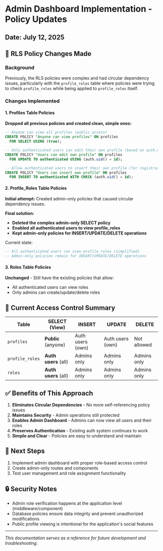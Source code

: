 # Admin Dashboard Implementation - Policy Updates

## Date: July 12, 2025

## 🔄 RLS Policy Changes Made

### Background
Previously, the RLS policies were complex and had circular dependency issues, particularly with the `profile_roles` table where policies were trying to check `profile_roles` while being applied to `profile_roles` itself.

### Changes Implemented

#### 1. Profiles Table Policies
**Dropped all previous policies and created clean, simple ones:**

```sql
-- Anyone can view all profiles (public access)
CREATE POLICY "Anyone can view profiles" ON profiles
  FOR SELECT USING (true);

-- Only authenticated users can edit their own profile (based on auth.uid())
CREATE POLICY "Users can edit own profile" ON profiles
  FOR UPDATE TO authenticated USING (auth.uid() = id);

-- Allow authenticated users to insert their own profile (for registration)
CREATE POLICY "Users can insert own profile" ON profiles
  FOR INSERT TO authenticated WITH CHECK (auth.uid() = id);
```

#### 2. Profile_Roles Table Policies
**Initial attempt:** Created admin-only policies that caused circular dependency issues.

**Final solution:** 
- **Deleted the complex admin-only SELECT policy** 
- **Enabled all authenticated users to view profile_roles**
- **Kept admin-only policies for INSERT/UPDATE/DELETE operations**

Current state:
```sql
-- All authenticated users can view profile_roles (simplified)
-- Admin-only policies remain for INSERT/UPDATE/DELETE operations
```

#### 3. Roles Table Policies
**Unchanged** - Still have the existing policies that allow:
- All authenticated users can view roles
- Only admins can create/update/delete roles

## 🎯 Current Access Control Summary

| Table | SELECT (View) | INSERT | UPDATE | DELETE |
|-------|---------------|--------|--------|--------|
| `profiles` | **Public** (anyone) | Auth users (own) | Auth users (own) | Not allowed |
| `profile_roles` | **Auth users** (all) | Admins only | Admins only | Admins only |
| `roles` | **Auth users** (all) | Admins only | Admins only | Admins only |

## ✅ Benefits of This Approach

1. **Eliminates Circular Dependencies** - No more self-referencing policy issues
2. **Maintains Security** - Admin operations still protected
3. **Enables Admin Dashboard** - Admins can now view all users and their roles
4. **Preserves Authentication** - Existing auth system continues to work
5. **Simple and Clear** - Policies are easy to understand and maintain

## 🚀 Next Steps

1. Implement admin dashboard with proper role-based access control
2. Create admin-only routes and components
3. Test user management and role assignment functionality

## 🔒 Security Notes

- Admin role verification happens at the application level (middleware/component)
- Database policies ensure data integrity and prevent unauthorized modifications
- Public profile viewing is intentional for the application's social features

---

*This documentation serves as a reference for future development and troubleshooting.*
